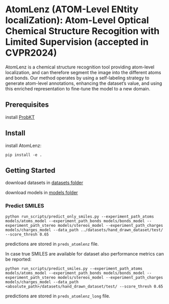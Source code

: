 # AtomLenz (ATOM-Level ENtity localiZation): Atom-Level Optical Chemical Structure Recogition with Limited Supervision (accepted in CVPR2024)

AtomLenz is a chemical structure recognition tool providing atom-level localization, and can therefore segment the image into the different atoms and bonds. Our method operates by using a self-labeling strategy to generate atom-level annotations, enhancing the dataset’s value, and using this enriched representation to fine-tune the model to a new domain.

## Prerequisites

install [ProbKT](https://github.com/molden/ProbKT)

## Install

install AtomLenz:

``
pip install -e .
``


## Getting Started

download datasets in [datasets folder](./datasets/README.md)

download models in [models folder](./models/README.md)

### Predict SMILES

```
python run_scripts/predict_only_smiles.py --experiment_path_atoms models/atoms_model --experiment_path_bonds models/bonds_model --experiment_path_stereo models/stereos_model --experiment_path_charges models/charges_model --data_path ../datasets/hand_drawn_dataset/test/ --score_thresh 0.65
```

predictions are stored in ``preds_atomlenz`` file.

In case true SMILES are available for dataset also performance metrics can be reported:

```
python run_scripts/predict_smiles.py --experiment_path_atoms models/atoms_model --experiment_path_bonds models/bonds_model --experiment_path_stereo models/stereos_model --experiment_path_charges models/charges_model --data_path <absolute_path>/datasets/hand_drawn_dataset/test/ --score_thresh 0.65
```

predictions are stored in ``preds_atomlenz_long`` file.
